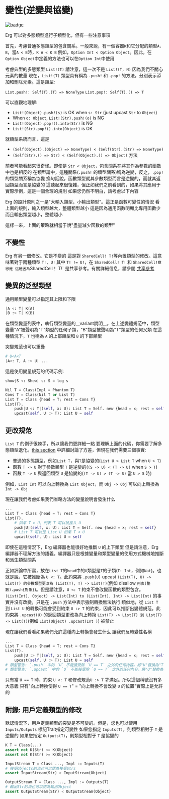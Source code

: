 # 變性(逆變與協變)

[![badge](https://img.shields.io/endpoint.svg?url=https%3A%2F%2Fgezf7g7pd5.execute-api.ap-northeast-1.amazonaws.com%2Fdefault%2Fsource_up_to_date%3Fowner%3Derg-lang%26repos%3Derg%26ref%3Dmain%26path%3Ddoc/EN/syntax/type/advanced/variance.md%26commit_hash%3Df4fb25b4004bdfa96d2149fac8c4e40b84e8a45f)](https://gezf7g7pd5.execute-api.ap-northeast-1.amazonaws.com/default/source_up_to_date?owner=erg-lang&repos=erg&ref=main&path=doc/EN/syntax/type/advanced/variance.md&commit_hash=f4fb25b4004bdfa96d2149fac8c4e40b84e8a45f)

Erg 可以對多態類型進行子類型化，但有一些注意事項

首先，考慮普通多態類型的包含關系。一般來說，有一個容器`K`和它分配的類型`A，B`，當`A < B`時，`K A < K B`
例如，`Option Int < Option Object`。因此，在`Option Object`中定義的方法也可以在`Option Int`中使用

考慮典型的多態類型 `List!(T)`
請注意，這一次不是 `List!(T, N)` 因為我們不關心元素的數量
現在，`List!(T)` 類型具有稱為 `.push!` 和 `.pop!` 的方法，分別表示添加和刪除元素。這是類型:

`List.push!: Self(T).(T) => NoneType`
`List.pop!: Self(T).() => T`

可以直觀地理解:

* `List!(Object).push!(s)` is OK when `s: Str` (just upcast `Str` to `Object`)
* When `o: Object`, `List!(Str).push!(o)` is NG
* `List!(Object).pop!().into(Str)` is NG
* `List!(Str).pop!().into(Object)` is OK

就類型系統而言，這是

* `(Self(Object).(Object) => NoneType) < (Self(Str).(Str) => NoneType)`
* `(Self(Str).() => Str) < (Self(Object).() => Object)`
方法

前者可能看起來很奇怪。即使是 `Str < Object`，包含關系在將其作為參數的函數中也是相反的
在類型論中，這種關系(`.push!` 的類型關系)稱為逆變，反之，`.pop!` 的類型關系稱為協變
換句話說，函數類型就其參數類型而言是逆變的，而就其返回類型而言是協變的
這聽起來很復雜，但正如我們之前看到的，如果將其應用于實際示例，這是一個合理的規則
如果您仍然不明白，請考慮以下內容

Erg 的設計原則之一是"大輸入類型，小輸出類型"。這正是函數可變性的情況
看上面的規則，輸入類型越大，整體類型越小
這是因為通用函數明顯比專用函數少
而且輸出類型越小，整體越小

這樣一來，上面的策略就相當于說"盡量減少函數的類型"

## 不變性

Erg 有另一個修改。它是不變的
這是對 `SharedCell! T!`等內置類型的修改。這意味著對于兩種類型 `T!, U!` 其中 `T! != U!`，在 `SharedCell! T!` 和 `SharedCell!意思是
這是因為`SharedCell！ T!` 是共享參考。有關詳細信息，請參閱 [共享參考](shared.md)

## 變異的泛型類型

通用類型變量可以指定其上限和下限

```python
|A <: T| K(A)
|B :> T| K(B)
```

在類型變量列表中，執行類型變量的__variant說明__。在上述變體規范中，類型變量"A"被聲明為"T"類型的任何子類，"B"類型被聲明為"T"類型的任何父類
在這種情況下，`T` 也稱為 `A` 的上部類型和 `B` 的下部類型

突變規范也可以重疊

```python
# U<A<T
|A<: T, A :> U| ...
```

這是使用變量規范的代碼示例:

```python
show|S <: Show| s: S = log s

Nil T = Class(Impl = Phantom T)
Cons T = Class(Nil T or List T)
List T = Class {head = T; rest = Cons T}
List(T).
    push|U <: T|(self, x: U): List T = Self. new {head = x; rest = self}
    upcast(self, U :> T): List U = self
```

## 更改規范

`List T` 的例子很棘手，所以讓我們更詳細一點
要理解上面的代碼，你需要了解多態類型退化。[this section](./variance.md) 中詳細討論了方差，但現在我們需要三個事實:

* 普通的多態類型，例如`List T`，與`T`是協變的(`List U > List T` when `U > T`)
* 函數 `T -> U` 對于參數類型 `T` 是逆變的(`(S -> U) < (T -> U)` when `S > T`)
* 函數 `T -> U` 與返回類型 `U` 是協變的(`(T -> U) > (T -> S)` 當 `U > S` 時)

例如，`List Int` 可以向上轉換為 `List Object`，而 `Obj -> Obj` 可以向上轉換為 `Int -> Obj`

現在讓我們考慮如果我們省略方法的變量說明會發生什么

```python
...
List T = Class {head = T; rest = Cons T}
List(T).
    # 如果 T > U，列表 T 可以被推入 U
    push|U|(self, x: U): List T = Self. new {head = x; rest = self}
    # List T 可以是 List U 如果 T < U
    upcast(self, U): List U = self
```

即使在這種情況下，Erg 編譯器也能很好地推斷 `U` 的上下類型
但是請注意，Erg 編譯器不理解方法的語義。編譯器只是根據變量和類型變量的使用方式機械地推斷和派生類型關系

正如評論中所寫，放在`List T`的`head`中的`U`類型是`T`的子類(`T: Int`，例如`Nat`)。也就是說，它被推斷為 `U <: T`。此約束將 `.push{U}` upcast `(List(T), U) -> List(T) 的參數類型更改為 (List(T), T) -> List(T)`(例如 disallow `列表(整數).push{對象}`)。但是請注意，`U <: T` 約束不會改變函數的類型包含。`(List(Int), Object) -> List(Int) to (List(Int), Int) -> List(Int)` 的事實并沒有改變，只是在 `.push` 方法中表示強制轉換無法執行
類似地，從 `List T` 到 `List U` 的轉換可能會受到約束 `U :> T` 的約束，因此可以推斷出變體規范。此約束將 `.upcast(U)` 的返回類型更改為向上轉換 `List(T) -> List(T) 到 List(T) -> List(T)`(例如 `List(Object) .upcast(Int )`) 被禁止

現在讓我們看看如果我們允許這種向上轉換會發生什么
讓我們反轉變性名稱

```python
...
List T = Class {head = T; rest = Cons T}
List(T).
    push|U :> T|(self, x: U): List T = Self. new {head = x; rest = self}
    upcast(self, U :> T): List U = self
# 類型警告: `.push` 中的 `U` 不能接受除 `U == T` 之外的任何內容。將"U"替換為"T"
# 類型警告: `.upcast` 中的 `U` 不能接受除 `U == T` 之外的任何內容。將"U"替換為"T"
```

只有當 `U == T` 時，約束 `U <: T` 和修改規范`U :> T` 才滿足。所以這個稱號沒有多大意義
只有"向上轉換使得 `U == T`" = "向上轉換不會改變 `U` 的位置"實際上是允許的

## 附錄: 用戶定義類型的修改

默認情況下，用戶定義類型的突變是不可變的。但是，您也可以使用 `Inputs/Outputs` 標記Trait指定可變性
如果您指定 `Inputs(T)`，則類型相對于 `T` 是逆變的
如果您指定 `Outputs(T)`，則類型相對于 `T` 是協變的

```python
K T = Class(...)
assert not K(Str) <= K(Object)
assert not K(Str) >= K(Object)

InputStream T = Class ..., Impl := Inputs(T)
# 接受Objects的流也可以認為接受Strs
assert InputStream(Str) > InputStream(Object)

OutputStream T = Class ..., Impl := Outputs(T)
# 輸出Str的流也可以認為輸出Object
assert OutputStream(Str) < OutputStream(Object)
```
